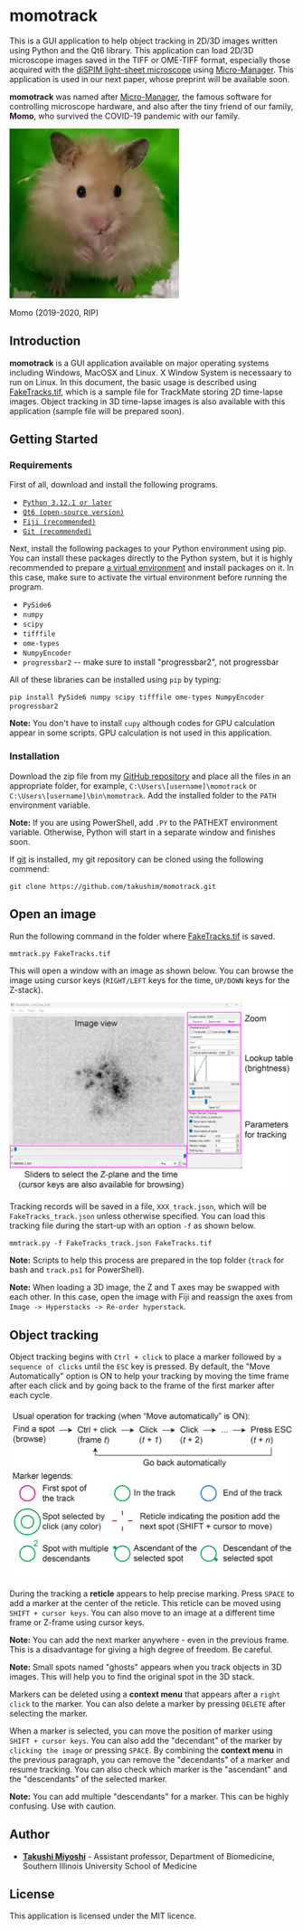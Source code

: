 # momotrack

This is a GUI application to help object tracking in 2D/3D images written using Python and the Qt6 library. This application can load 2D/3D microscope images saved in the TIFF or OME-TIFF format, especially those acquired with the [diSPIM light-sheet microscope](http://dispim.org) using [Micro-Manager](https://micro-manager.org/). This application is used in our next paper, whose preprint will be available soon.

**momotrack** was named after [Micro-Manager](https://micro-manager.org/), the famous software for controlling microscope hardware, and also after the tiny friend of our family, **Momo**, who survived the COVID-19 pandemic with our family.

![Momo (hamster)](https://github.com/takushim/momotrack/raw/main/samples/momo.jpg)

Momo (2019-2020, RIP)

## Introduction

**momotrack** is a GUI application available on major operating systems including Windows, MacOSX and Linux. X Window System is necessaary to run on Linux. In this document, the basic usage is described using [FakeTracks.tif](https://samples.fiji.sc/FakeTracks.tif), which is a sample file for TrackMate storing 2D time-lapse images. Object tracking in 3D time-lapse images is also available with this application (sample file will be prepared soon).

## Getting Started

### Requirements

First of all, download and install the following programs.

* [`Python 3.12.1 or later`](https://www.python.org)
* [`Qt6 (open-source version)`](https://www.qt.io/download-open-source)
* [`Fiji (recommended)`](https://imagej.net/software/fiji/)
* [`Git (recommended)`](https://git-scm.com/)

Next, install the following packages to your Python environment using pip. You can install these packages directly to the Python system, but it is highly recommended to prepare [a virtual environment](https://docs.python.org/3/library/venv.html) and install packages on it. In this case, make sure to activate the virtual environment before running the program.

* `PySide6`
* `numpy`
* `scipy`
* `tifffile`
* `ome-types`
* `NumpyEncoder`
* `progressbar2` -- make sure to install "progressbar2", not progressbar

All of these libraries can be installed using `pip` by typing:
```
pip install PySide6 numpy scipy tifffile ome-types NumpyEncoder progressbar2
```

**Note:** You don't have to install `cupy` although codes for GPU calculation appear in some scripts. GPU calculation is not used in this application.

### Installation

Download the zip file from my [GitHub repository](https://github.com/takushim/momotrack) and place all the files in an appropriate folder, for example, `C:\Users\[username]\momotrack` or `C:\Users\[username]\bin\momotrack`. Add the installed folder to the `PATH` environment variable.

**Note:** If you are using PowerShell, add `.PY` to the PATHEXT environment variable. Otherwise, Python will start in a separate window and finishes soon.

If [git](https://git-scm.com/) is installed, my git repository can be cloned using the following commend:
```
git clone https://github.com/takushim/momotrack.git
```

## Open an image

Run the following command in the folder where [FakeTracks.tif](https://samples.fiji.sc/FakeTracks.tif) is saved.
```
mmtrack.py FakeTracks.tif
```

This will open a window with an image as shown below. You can browse the image using cursor keys (`RIGHT/LEFT` keys for the time, `UP/DOWN` keys for the Z-stack).

![Main Window](https://github.com/takushim/momotrack/raw/main/samples/cartoons_mainwindow.jpg)

Tracking records will be saved in a file, `XXX_track.json`, which will be `FakeTracks_track.json` unless otherwise specified. You can load this tracking file during the start-up with an option `-f` as shown below.

```
mmtrack.py -f FakeTracks_track.json FakeTracks.tif
```

 **Note:** Scripts to help this process are prepared in the top folder (`track` for bash and `track.ps1` for PowerShell).


**Note:** When loading a 3D image, the Z and T axes may be swapped with each other. In this case, open the image with Fiji and reassign the axes from `Image -> Hyperstacks -> Re-order hyperstack`.

## Object tracking

Object tracking begins with `Ctrl + click` to place a marker followed by `a sequence of clicks` until the `ESC` key is pressed. By default, the "Move Automatically" option is ON to help your tracking by moving the time frame after each click and by going back to the frame of the first marker after each cycle.

![Legends](https://github.com/takushim/momotrack/raw/main/samples/cartoons_legend.jpg)

During the tracking a **reticle** appears to help precise marking. Press `SPACE` to add a marker at the center of the reticle. This reticle can be moved using `SHIFT + cursor keys`. You can also move to an image at a different time frame or Z-frame using cursor keys.

**Note:** You can add the next marker anywhere - even in the previous frame. This is a disadvantage for giving a high degree of freedom. Be careful.

**Note:** Small spots named "ghosts" appears when you track objects in 3D images. This will help you to find the original spot in the 3D stack.

Markers can be deleted using a **context menu** that appears after a `right click` to the marker. You can also delete a marker by pressing `DELETE` after selecting the marker.

When a marker is selected, you can move the position of marker using `SHIFT + cursor keys`. You can also add the "decendant" of the marker by `clicking the image` or pressing `SPACE`. By combining the **context menu** in the previous paragraph, you can remove the "decendants" of a marker and resume tracking. You can also check which marker is the "ascendant" and the "descendants" of the selected marker.

**Note:** You can add multiple "descendants" for a marker. This can be highly confusing. Use with caution.

## Author

* **[Takushi Miyoshi](https://github.com/takushim)** - Assistant professor, Department of Biomedicine, Southern Illinois University School of Medicine

## License

This application is licensed under the MIT licence.